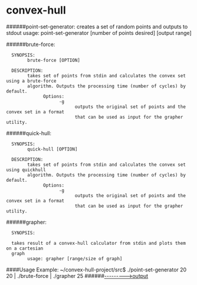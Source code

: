 # convex-hull


######point-set-generator:
      creates a set of random points and outputs to stdout
          usage:
                  point-set-generator [number of points desired] [output range]
            
######brute-force:

      SYNOPSIS:
            brute-force [OPTION]
      
      DESCRIPTION:
            takes set of points from stdin and calculates the convex set using a brute-force
            algorithm. Outputs the processing time (number of cycles) by default.
                  Options:
                        -g 
                              outputs the original set of points and the convex set in a format
                              that can be used as input for the grapher utility.

      
######quick-hull:

      SYNOPSIS:
            quick-hull [OPTION]
      
      DESCRIPTION:
            takes set of points from stdin and calculates the convex set using quickhull
            algorithm. Outputs the processing time (number of cycles) by default.
                  Options:
                        -g 
                              outputs the original set of points and the convex set in a format
                              that can be used as input for the grapher utility.
                  
######grapher:

      SYNOPSIS: 
            
      takes result of a convex-hull calculator from stdin and plots them on a cartesian 
      graph
            usage: grapher [range/size of graph]
            
####Usage Example: 
      ~/convex-hull-project/src$ ./point-set-generator 20 20 | ./brute-force | ./grapher 25
######[--------->output](https://raw.githubusercontent.com/27tang/convex-hull/master/src/sampleOutput.out)
